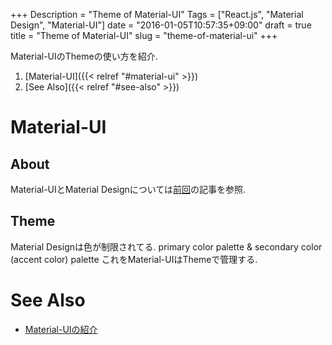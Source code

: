 +++
Description = "Theme of Material-UI"
Tags = ["React.js", "Material Design", "Material-UI"]
date = "2016-01-05T10:57:35+09:00"
draft = true
title = "Theme of Material-UI"
slug = "theme-of-material-ui"
+++

Material-UIのThemeの使い方を紹介.

<!--more-->

1. [Material-UI]({{< relref "#material-ui" >}})
2. [See Also]({{< relref "#see-also" >}})


# Material-UI

## About

Material-UIとMaterial Designについては[前回](http://blog.rudolph-miller.com/2016/01/04/material-ui/)の記事を参照.

## Theme

Material Designは色が制限されてる.
primary color palette & secondary color (accent color) palette
これをMaterial-UIはThemeで管理する.


# See Also

- [Material-UIの紹介](http://blog.rudolph-miller.com/2016/01/04/material-ui/)
